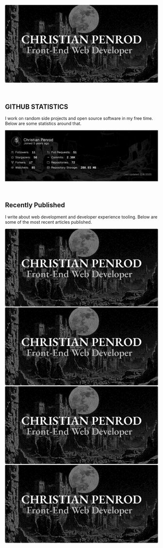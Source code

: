 
<picture>
  <source media="(prefers-color-scheme: dark)" srcset="assets/banner.dark.png?v=74052994-ae30-4f44-a5ce-65f88df4ef0c" />
  <source media="(prefers-color-scheme: light)" srcset="assets/banner.light.png?v=74052994-ae30-4f44-a5ce-65f88df4ef0c" />
  <img src="assets/banner.dark.png?v=74052994-ae30-4f44-a5ce-65f88df4ef0c" alt="Banner" />
</picture>
<br />
<br />
<br />
<h2>GITHUB STATISTICS</h2>
<p>I work on random side projects and open source software in my free time. Below are some statistics around that.</p>
<picture>
  <source media="(min-width: 601px)" srcset="assets/statistics.png?v=74052994-ae30-4f44-a5ce-65f88df4ef0c" />
  <source media="(max-width: 600px)" srcset="assets/statistics.png?v=74052994-ae30-4f44-a5ce-65f88df4ef0c" />
  <img src="assets/statistics.png?v=74052994-ae30-4f44-a5ce-65f88df4ef0c" alt="Github Statistics" />
</picture>
<br />
<br />
<br />
<h2>Recently Published</h2>
<p>I write about web development and developer experience tooling. Below are some of the most recent articles published.</p>
<a href="https://christianpenrod.com/blog/full-text-search-with-astro-db"><picture><source media="(min-width: 601px)" srcset="https://christianpenrod.com/blog/full-text-search-with-astro-db.png?v=74052994-ae30-4f44-a5ce-65f88df4ef0c" width="48%" /><source media="(max-width: 600px)" srcset="https://christianpenrod.com/blog/full-text-search-with-astro-db.png?v=74052994-ae30-4f44-a5ce-65f88df4ef0c" width="100%" /><img src="assets/banner.dark.png?v=74052994-ae30-4f44-a5ce-65f88df4ef0c" alt="Full-Text Search with Astro DB" width="100%" /></picture></a>
<a href="https://christianpenrod.com/blog/summarize-blog-posts-with-typescript-and-gpt"><picture><source media="(min-width: 601px)" srcset="https://christianpenrod.com/blog/summarize-blog-posts-with-typescript-and-gpt.png?v=74052994-ae30-4f44-a5ce-65f88df4ef0c" width="48%" /><source media="(max-width: 600px)" srcset="https://christianpenrod.com/blog/summarize-blog-posts-with-typescript-and-gpt.png?v=74052994-ae30-4f44-a5ce-65f88df4ef0c" width="100%" /><img src="assets/banner.dark.png?v=74052994-ae30-4f44-a5ce-65f88df4ef0c" alt="Summarize Blog Posts with TypeScript and GPT" width="100%" /></picture></a>
<a href="https://christianpenrod.com/blog/astro-shiki-syntax-highlighting-with-css-variables"><picture><source media="(min-width: 601px)" srcset="https://christianpenrod.com/blog/astro-shiki-syntax-highlighting-with-css-variables.png?v=74052994-ae30-4f44-a5ce-65f88df4ef0c" width="48%" /><source media="(max-width: 600px)" srcset="https://christianpenrod.com/blog/astro-shiki-syntax-highlighting-with-css-variables.png?v=74052994-ae30-4f44-a5ce-65f88df4ef0c" width="100%" /><img src="assets/banner.dark.png?v=74052994-ae30-4f44-a5ce-65f88df4ef0c" alt="Astro Shiki Syntax Highlighting with CSS Variables" width="100%" /></picture></a>
<a href="https://christianpenrod.com/blog/tailwindcss-responsive-design-without-breakpoints"><picture><source media="(min-width: 601px)" srcset="https://christianpenrod.com/blog/tailwindcss-responsive-design-without-breakpoints.png?v=74052994-ae30-4f44-a5ce-65f88df4ef0c" width="48%" /><source media="(max-width: 600px)" srcset="https://christianpenrod.com/blog/tailwindcss-responsive-design-without-breakpoints.png?v=74052994-ae30-4f44-a5ce-65f88df4ef0c" width="100%" /><img src="assets/banner.dark.png?v=74052994-ae30-4f44-a5ce-65f88df4ef0c" alt="Tailwind CSS Responsive Design Without Breakpoints" width="100%" /></picture></a>
